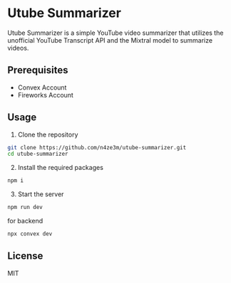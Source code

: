 # Utube Summarizer

Utube Summarizer is a simple YouTube video summarizer that utilizes the unofficial YouTube Transcript API and the Mixtral model to summarize videos.


## Prerequisites

- Convex Account
- Fireworks Account


## Usage

1. Clone the repository

```bash
git clone https://github.com/n4ze3m/utube-summarizer.git
cd utube-summarizer
```

2. Install the required packages

```bash
npm i
```

3. Start the server

```bash
npm run dev
```

for  backend

```bash
npx convex dev
```


## License

MIT